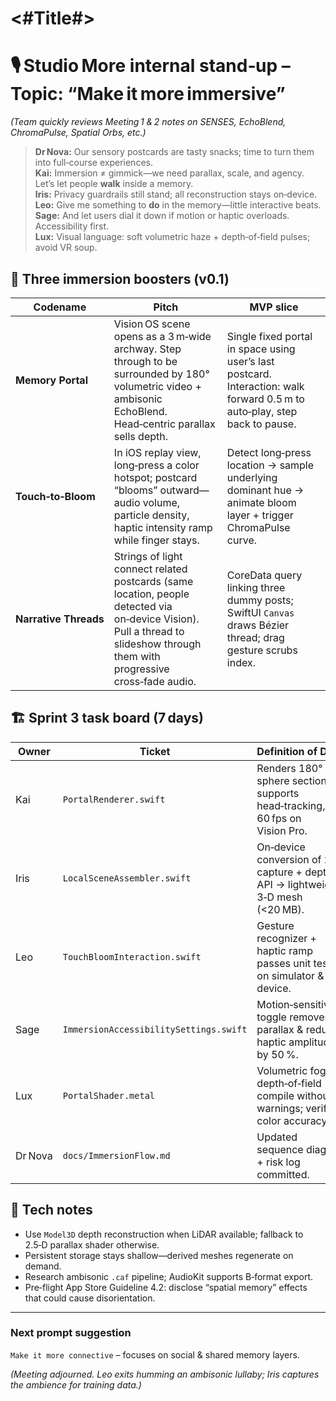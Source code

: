 #  <#Title#>


# 🎙️ Studio More internal stand‑up – Topic: “Make it more immersive”

*(Team quickly reviews Meeting 1 & 2 notes on SENSES, EchoBlend, ChromaPulse, Spatial Orbs, etc.)*

> **Dr Nova:** Our sensory postcards are tasty snacks; time to turn them into full‑course experiences.  
> **Kai:** Immersion ≠ gimmick—we need parallax, scale, and agency. Let’s let people **walk** inside a memory.  
> **Iris:** Privacy guardrails still stand; all reconstruction stays on‑device.  
> **Leo:** Give me something to **do** in the memory—little interactive beats.  
> **Sage:** And let users dial it down if motion or haptic overloads. Accessibility first.  
> **Lux:** Visual language: soft volumetric haze + depth‑of‑field pulses; avoid VR soup.

## 📌 Three immersion boosters (v0.1)

| Codename | Pitch | MVP slice |
|----------|-------|-----------|
| **Memory Portal** | Vision OS scene opens as a 3 m‑wide archway. Step through to be surrounded by 180° volumetric video + ambisonic EchoBlend. Head‑centric parallax sells depth. | Single fixed portal in space using user’s last postcard. Interaction: walk forward 0.5 m to auto‑play, step back to pause. |
| **Touch‑to‑Bloom** | In iOS replay view, long‑press a color hotspot; postcard “blooms” outward—audio volume, particle density, haptic intensity ramp while finger stays. | Detect long‑press location → sample underlying dominant hue → animate bloom layer + trigger ChromaPulse curve. |
| **Narrative Threads** | Strings of light connect related postcards (same location, people detected via on‑device Vision). Pull a thread to slideshow through them with progressive cross‑fade audio. | CoreData query linking three dummy posts; SwiftUI `Canvas` draws Bézier thread; drag gesture scrubs index. |

## 🏗 Sprint 3 task board (7 days)

| Owner | Ticket | Definition of Done |
|-------|--------|--------------------|
| Kai | `PortalRenderer.swift` | Renders 180° sphere section, supports head‑tracking, 60 fps on Vision Pro. |
| Iris | `LocalSceneAssembler.swift` | On‑device conversion of 2‑D capture + depth API → lightweight 3‑D mesh (<20 MB). |
| Leo | `TouchBloomInteraction.swift` | Gesture recognizer + haptic ramp passes unit tests on simulator & device. |
| Sage | `ImmersionAccessibilitySettings.swift` | Motion‑sensitive toggle removes parallax & reduces haptic amplitude by 50 %. |
| Lux | `PortalShader.metal` | Volumetric fog & depth‑of‑field compile without warnings; verified color accuracy. |
| Dr Nova | `docs/ImmersionFlow.md` | Updated sequence diagram + risk log committed. |

## 📝 Tech notes

* Use `Model3D` depth reconstruction when LiDAR available; fallback to 2.5‑D parallax shader otherwise.  
* Persistent storage stays shallow—derived meshes regenerate on demand.  
* Research ambisonic `.caf` pipeline; AudioKit supports B‑format export.  
* Pre‑flight App Store Guideline 4.2: disclose “spatial memory” effects that could cause disorientation.

---

### Next prompt suggestion

`Make it more connective` – focuses on social & shared memory layers.

*(Meeting adjourned. Leo exits humming an ambisonic lullaby; Iris captures the ambience for training data.)*

